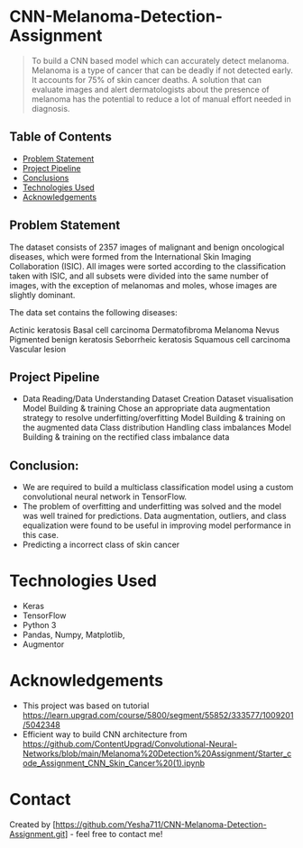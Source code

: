 # CNN-Melanoma-Detection-Assignment

> To build a CNN based model which can accurately detect melanoma. Melanoma is a type of cancer that can be deadly if not detected early. It accounts for 75% of skin cancer deaths. A solution that can evaluate images and alert dermatologists about the presence of melanoma has the potential to reduce a lot of manual effort needed in diagnosis.


## Table of Contents
- [Problem Statement](#problem-statement)
- [Project Pipeline](#project-pipeline)
- [Conclusions](#Conclusion)
- [Technologies Used](#technologies-used)
- [Acknowledgements](#acknowledgements)



## Problem Statement

The dataset consists of 2357 images of malignant and benign oncological diseases, which were formed from the International Skin Imaging Collaboration (ISIC). All images were sorted according to the classification taken with ISIC, and all subsets were divided into the same number of images, with the exception of melanomas and moles, whose images are slightly dominant.

The data set contains the following diseases:

Actinic keratosis
Basal cell carcinoma
Dermatofibroma
Melanoma
Nevus
Pigmented benign keratosis
Seborrheic keratosis
Squamous cell carcinoma
Vascular lesion


## Project Pipeline

- Data Reading/Data Understanding
Dataset Creation
Dataset visualisation
Model Building & training
Chose an appropriate data augmentation strategy to resolve underfitting/overfitting
Model Building & training on the augmented data
Class distribution
Handling class imbalances
Model Building & training on the rectified class imbalance data


## Conclusion:

-	We are required to build a multiclass classification model using a custom convolutional neural network in TensorFlow.
- The problem of overfitting and underfitting was solved and the model was well trained for predictions. Data augmentation, outliers, and class equalization were found to be useful in improving model performance in this case.
-	Predicting a incorrect class of skin cancer


# Technologies Used

- Keras
- TensorFlow
- Python 3
- Pandas, Numpy, Matplotlib,
- Augmentor


# Acknowledgements

- This project was based on tutorial https://learn.upgrad.com/course/5800/segment/55852/333577/1009201/5042348
- Efficient way to build CNN architecture from https://github.com/ContentUpgrad/Convolutional-Neural-Networks/blob/main/Melanoma%20Detection%20Assignment/Starter_code_Assignment_CNN_Skin_Cancer%20(1).ipynb


# Contact

Created by [https://github.com/Yesha711/CNN-Melanoma-Detection-Assignment.git] - feel free to contact me!
